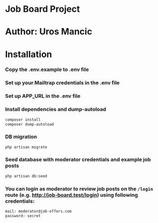 # Job Board Project
# Author: Uros Mancic

# Installation

### Copy the .env.example to .env file

### Set up your Mailtrap credentials in the .env file

### Set up APP_URL in the .env file

### Install dependencies and dump-autoload
```sh
composer install
composer dump-autoload
```
### DB migration
```sh
php artisan migrate
```
### Seed database with moderator credentials and example job posts
```sh
php artisan db:seed
```
### You can login as moderator to review job posts on the ```/login``` route (e.g. http://job-board.test/login) using following credentials:
```sh
mail: moderator@job-offers.com
password: secret
```